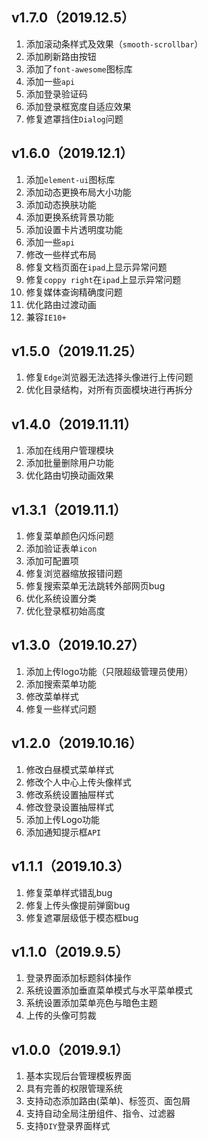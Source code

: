 ## v1.7.0（2019.12.5）

1. 添加滚动条样式及效果（`smooth-scrollbar`）
2. 添加刷新路由按钮
3. 添加了`font-awesome`图标库
4. 添加一些`api`
5. 添加登录验证码
6. 添加登录框宽度自适应效果
7. 修复遮罩挡住`Dialog`问题

## v1.6.0（2019.12.1）

1. 添加`element-ui`图标库
2. 添加动态更换布局大小功能
3. 添加动态换肤功能
4. 添加更换系统背景功能
5. 添加设置卡片透明度功能
6. 添加一些`api`
7. 修改一些样式布局
8. 修复文档页面在`ipad`上显示异常问题
9. 修复`coppy right`在`ipad`上显示异常问题
10. 修复媒体查询精确度问题
11. 优化路由过渡动画
12. 兼容`IE10+`

## v1.5.0（2019.11.25）

1. 修复`Edge`浏览器无法选择头像进行上传问题
2. 优化目录结构，对所有页面模块进行再拆分

## v1.4.0（2019.11.11）

1. 添加在线用户管理模块
2. 添加批量删除用户功能
3. 优化路由切换动画效果

## v1.3.1（2019.11.1）

1. 修复菜单颜色闪烁问题
2. 添加验证表单`icon`
3. 添加可配置项
4. 修复浏览器缩放报错问题
5. 修复搜索菜单无法跳转外部网页bug
6. 优化系统设置分类
7. 优化登录框初始高度

## v1.3.0（2019.10.27）

1. 添加上传logo功能（只限超级管理员使用）
2. 添加搜索菜单功能
3. 修改菜单样式
4. 修复一些样式问题

## v1.2.0（2019.10.16）

1. 修改白昼模式菜单样式
2. 修改个人中心上传头像样式
3. 修改系统设置抽屉样式
4. 修改登录设置抽屉样式
5. 添加上传Logo功能
6. 添加通知提示框`API`

## v1.1.1（2019.10.3）

1. 修复菜单样式错乱bug
2. 修复上传头像提前弹窗bug
3. 修复遮罩层级低于模态框bug

## v1.1.0（2019.9.5）

1. 登录界面添加标题斜体操作
2. 系统设置添加垂直菜单模式与水平菜单模式
3. 系统设置添加菜单亮色与暗色主题
4. 上传的头像可剪裁

## v1.0.0（2019.9.1）

1. 基本实现后台管理模板界面
2. 具有完善的权限管理系统
3. 支持动态添加路由(菜单)、标签页、面包屑
4. 支持自动全局注册组件、指令、过滤器
5. 支持`DIY`登录界面样式